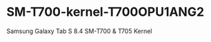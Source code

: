 SM-T700-kernel-T700OPU1ANG2
===========================

Samsung Galaxy Tab S 8.4 SM-T700 &amp; T705 Kernel 
